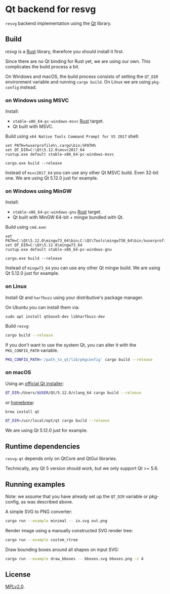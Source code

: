 # Qt backend for resvg

`resvg` backend implementation using the [Qt] library.

## Build

*resvg* is a [Rust] library, therefore you should install it first.

Since there are no Qt binding for Rust yet, we are using our own.
This complicates the build process a bit.

On Windows and macOS, the build process consists of setting the `QT_DIR` environment variable and
running `cargo build`. On Linux we are using `pkg-config` instead.

### on Windows using MSVC

Install:

- `stable-x86_64-pc-windows-msvc` [Rust] target.
- Qt built with MSVC.

Build using `x64 Native Tools Command Prompt for VS 2017` shell:

```batch
set PATH=%userprofile%\.cargo\bin;%PATH%
set QT_DIR=C:\Qt\5.12.0\msvc2017_64
rustup.exe default stable-x86_64-pc-windows-msvc

cargo.exe build --release
```

Instead of `msvc2017_64` you can use any other Qt MSVC build. Even 32-bit one.
We are using Qt 5.12.0 just for example.

### on Windows using MinGW

Install:

- `stable-x86_64-pc-windows-gnu` [Rust] target.
- Qt built with MinGW 64-bit + mingw bundled with Qt.

Build using `cmd.exe`:

```batch
set PATH=C:\Qt\5.12.0\mingw73_64\bin;C:\Qt\Tools\mingw730_64\bin;%userprofile%\.cargo\bin;%PATH%
set QT_DIR=C:\Qt\5.12.0\mingw73_64
rustup.exe default stable-x86_64-pc-windows-gnu

cargo.exe build --release
```

Instead of `mingw73_64` you can use any other Qt mingw build.
We are using Qt 5.12.0 just for example.

### on Linux

Install Qt and `harfbuzz` using your distributive's package manager.

On Ubuntu you can install them via:

```
sudo apt install qtbase5-dev libharfbuzz-dev
```

Build `resvg`:

```sh
cargo build --release
```

If you don't want to use the system Qt, you can alter it with the `PKG_CONFIG_PATH` variable.

```sh
PKG_CONFIG_PATH='/path_to_qt/lib/pkgconfig' cargo build --release
```

### on macOS

Using an [official Qt installer](http://download.qt.io/official_releases/online_installers/qt-unified-mac-x64-online.dmg):

```sh
QT_DIR=/Users/$USER/Qt/5.12.0/clang_64 cargo build --release
```

or [homebrew](https://brew.sh):

```sh
brew install qt

QT_DIR=/usr/local/opt/qt cargo build --release
```

We are using Qt 5.12.0 just for example.

## Runtime dependencies

`resvg-qt` depends only on QtCore and QtGui libraries.

Technically, any Qt 5 version should work, but we only support Qt >= 5.6.

## Running examples

Note: we assume that you have already set up the `QT_DIR` variable or pkg-config,
as was described above.

A simple SVG to PNG converter:

```sh
cargo run --example minimal -- in.svg out.png
```

Render image using a manually constructed SVG render tree:

```sh
cargo run --example custom_rtree
```

Draw bounding boxes around all shapes on input SVG:

```sh
cargo run --example draw_bboxes -- bboxes.svg bboxes.png -z 4
```

## License

[MPLv2.0](https://www.mozilla.org/en-US/MPL/).


[Qt]: https://www.qt.io/
[Rust]: https://www.rust-lang.org/tools/install
